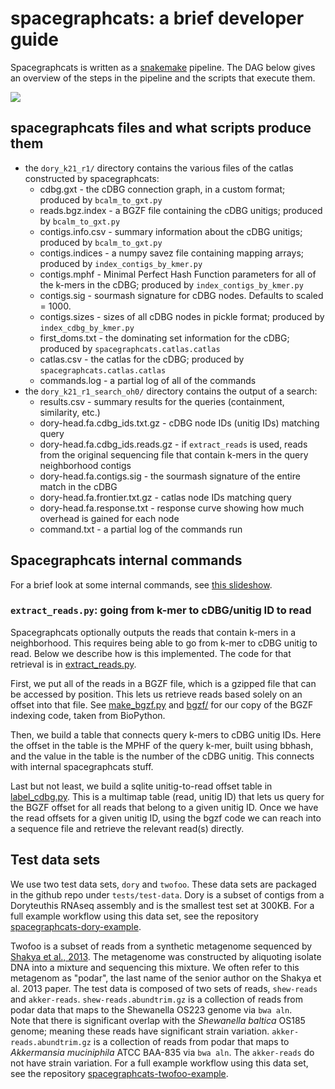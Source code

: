 # spacegraphcats: a brief developer guide

Spacegraphcats is written as a [snakemake](https://snakemake.readthedocs.io/en/stable/) pipeline.
The DAG below gives an overview of the steps in the pipeline and the scripts that execute them.

![](https://i.imgur.com/HQ21aM1.png)

## spacegraphcats files and what scripts produce them

* the `dory_k21_r1/` directory contains the various files of the catlas constructed by spacegraphcats:
    * cdbg.gxt - the cDBG connection graph, in a custom format; produced by `bcalm_to_gxt.py`
    * reads.bgz.index - a BGZF file containing the cDBG unitigs; produced by `bcalm_to_gxt.py`
    * contigs.info.csv - summary information about the cDBG unitigs; produced by `bcalm_to_gxt.py`
    * contigs.indices - a numpy savez file containing mapping arrays; produced by `index_contigs_by_kmer.py`
    * contigs.mphf - Minimal Perfect Hash Function parameters for all of the k-mers in the cDBG; produced by `index_contigs_by_kmer.py`
    * contigs.sig - sourmash signature for cDBG nodes. Defaults to scaled = 1000. 
    * contigs.sizes - sizes of all cDBG nodes in pickle format; produced by `index_cdbg_by_kmer.py`
    * first_doms.txt - the dominating set information for the cDBG; produced by `spacegraphcats.catlas.catlas`
    * catlas.csv - the catlas for the cDBG; produced by `spacegraphcats.catlas.catlas`
    * commands.log - a partial log of all of the commands
* the `dory_k21_r1_search_oh0/` directory contains the output of a search:
    * results.csv - summary results for the queries (containment, similarity, etc.)
    * dory-head.fa.cdbg_ids.txt.gz - cDBG node IDs (unitig IDs) matching query
    * dory-head.fa.cdbg_ids.reads.gz - if `extract_reads` is used, reads from the original sequencing file that contain k-mers in the query neighborhood contigs 
    * dory-head.fa.contigs.sig - the sourmash signature of the entire match in the cDBG
    * dory-head.fa.frontier.txt.gz - catlas node IDs matching query
    * dory-head.fa.response.txt - response curve showing how much overhead is gained for each node
    * command.txt - a partial log of the commands run

## Spacegraphcats internal commands

For a brief look at some internal commands, see [this slideshow](https://hackmd.io/@ctb/BkDE7msPv).

### `extract_reads.py`: going from k-mer to cDBG/unitig ID to read

Spacegraphcats optionally outputs the reads that contain k-mers in a neighborhood. 
This requires being able to go from k-mer to cDBG unitig to read. 
Below we describe how is this implemented.
The code for that retrieval is in [extract_reads.py](https://github.com/spacegraphcats/spacegraphcats/blob/master/spacegraphcats/search/extract_reads.py).

First, we put all of the reads in a BGZF file, which is a gzipped file that can be accessed by position. 
This lets us retrieve reads based solely on an offset into that file. 
See [make_bgzf.py](https://github.com/spacegraphcats/spacegraphcats/blob/master/spacegraphcats/utils/make_bgzf.py) and [bgzf/](https://github.com/spacegraphcats/spacegraphcats/tree/master/spacegraphcats/utils/bgzf) for our copy of the BGZF indexing code, taken from BioPython.

Then, we build a table that connects query k-mers to cDBG unitig IDs. 
Here the offset in the table is the MPHF of the query k-mer, built using bbhash, and the value in the table is the number of the cDBG unitig. 
This connects with internal spacegraphcats stuff.

Last but not least, we build a sqlite unitig-to-read offset table in [label_cdbg.py](https://github.com/spacegraphcats/spacegraphcats/blob/master/spacegraphcats/cdbg/label_cdbg.py). 
This is a multimap table (read, unitig ID) that lets us query for the BGZF offset for all reads that belong to a given unitig ID. 
Once we have the read offsets for a given unitig ID, using the bgzf code we can reach into a sequence file and retrieve the relevant read(s) directly. 

## Test data sets

We use two test data sets, `dory` and `twofoo`. 
These data sets are packaged in the github repo under `tests/test-data`.
Dory is a subset of contigs from a Doryteuthis RNAseq assembly and is the smallest test set at 300KB. 
For a full example workflow using this data set, see the repository [spacegraphcats-dory-example](https://github.com/spacegraphcats/spacegraphcats-dory-example).

Twofoo is a subset of reads from a synthetic metagenome sequenced by [Shakya et al., 2013](https://www.ncbi.nlm.nih.gov/pubmed/23387867).
The metagenome was constructed by aliquoting isolate DNA into a mixture and sequencing this mixture.
We often refer to this metagenom as "podar", the last name of the senior author on the Shakya et al. 2013 paper.
The test data is composed of two sets of reads, `shew-reads` and `akker-reads`.
`shew-reads.abundtrim.gz` is a collection of reads from podar data that maps to the Shewanella OS223 genome via `bwa aln`.  
Note that there is significant overlap with the *Shewanella baltica* OS185 genome; meaning these reads have significant strain variation.
`akker-reads.abundtrim.gz` is a collection of reads from podar that maps to *Akkermansia muciniphila* ATCC BAA-835 via `bwa aln`.
The `akker-reads` do not have strain variation.
For a full example workflow using this data set, see the repository [spacegraphcats-twofoo-example](https://github.com/spacegraphcats/spacegraphcats-twofoo-example).

